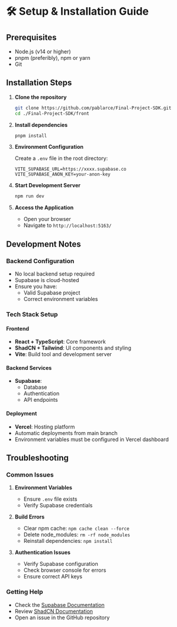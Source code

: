 # 🛠️ Setup & Installation Guide

## Prerequisites

- Node.js (v14 or higher)
- pnpm (preferibly), npm or yarn
- Git

## Installation Steps

1. **Clone the repository**

   ```sh
   git clone https://github.com/pablarce/Final-Project-SDK.git
   cd ./Final-Project-SDK/front
   ```

2. **Install dependencies**

   ```sh
   pnpm install
   ```

3. **Environment Configuration**

   Create a `.env` file in the root directory:

   ```env
   VITE_SUPABASE_URL=https://xxxx.supabase.co
   VITE_SUPABASE_ANON_KEY=your-anon-key
   ```

4. **Start Development Server**

   ```sh
   npm run dev
   ```

5. **Access the Application**
   - Open your browser
   - Navigate to `http://localhost:5163/`

## Development Notes

### Backend Configuration

- No local backend setup required
- Supabase is cloud-hosted
- Ensure you have:
  - Valid Supabase project
  - Correct environment variables

### Tech Stack Setup

#### Frontend

- **React + TypeScript**: Core framework
- **ShadCN + Tailwind**: UI components and styling
- **Vite**: Build tool and development server

#### Backend Services

- **Supabase**:
  - Database
  - Authentication
  - API endpoints

#### Deployment

- **Vercel**: Hosting platform
- Automatic deployments from main branch
- Environment variables must be configured in Vercel dashboard

## Troubleshooting

### Common Issues

1. **Environment Variables**

   - Ensure `.env` file exists
   - Verify Supabase credentials

2. **Build Errors**

   - Clear npm cache: `npm cache clean --force`
   - Delete node_modules: `rm -rf node_modules`
   - Reinstall dependencies: `npm install`

3. **Authentication Issues**
   - Verify Supabase configuration
   - Check browser console for errors
   - Ensure correct API keys

### Getting Help

- Check the [Supabase Documentation](https://supabase.com/docs)
- Review [ShadCN Documentation](https://ui.shadcn.com/)
- Open an issue in the GitHub repository
